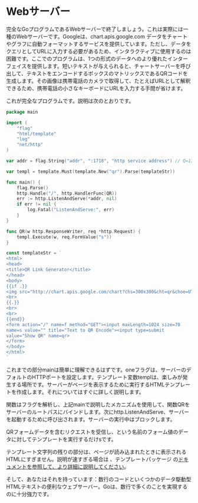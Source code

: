 # Webサーバー

完全なGoプログラムであるWebサーバーで終了しましょう。これは実際には一種のWebサーバーです。Googleは、chart.apis.google.com データをチャートやグラフに自動フォーマットするサービスを提供しています。ただし、データをクエリとしてURLに入力する必要があるため、インタラクティブに使用するのは困難です。ここでのプログラムは、1つの形式のデータへのより優れたインターフェイスを提供します。短いテキストが与えられると、チャートサーバーを呼び出して、テキストをエンコードするボックスのマトリックスであるQRコードを生成します。その画像は携帯電話のカメラで取得して、たとえばURLとして解釈できるため、携帯電話の小さなキーボードにURLを入力する手間が省けます。

これが完全なプログラムです。説明は次のとおりです。


```go
package main

import (
    "flag"
    "html/template"
    "log"
    "net/http"
)

var addr = flag.String("addr", ":1718", "http service address") // Q=17, R=18

var templ = template.Must(template.New("qr").Parse(templateStr))

func main() {
    flag.Parse()
    http.Handle("/", http.HandlerFunc(QR))
    err := http.ListenAndServe(*addr, nil)
    if err != nil {
        log.Fatal("ListenAndServe:", err)
    }
}

func QR(w http.ResponseWriter, req *http.Request) {
    templ.Execute(w, req.FormValue("s"))
}

const templateStr = `
<html>
<head>
<title>QR Link Generator</title>
</head>
<body>
{{if .}}
<img src="http://chart.apis.google.com/chart?chs=300x300&cht=qr&choe=UTF-8&chl={{.}}" />
<br>
{{.}}
<br>
<br>
{{end}}
<form action="/" name=f method="GET"><input maxLength=1024 size=70
name=s value="" title="Text to QR Encode"><input type=submit
value="Show QR" name=qr>
</form>
</body>
</html>
`
```

これまでの部分mainは簡単に理解できるはずです。oneフラグは、サーバーのデフォルトのHTTPポートを設定します。テンプレート変数templは、楽しみが発生する場所です。サーバーがページを表示するために実行するHTMLテンプレートを作成します。それについてはすぐに詳しく説明します。

関数はフラグを解析し、上記mainで説明したメカニズムを使用して、関数QRをサーバーのルートパスにバインドします。次にhttp.ListenAndServe、サーバーを起動するために呼び出されます。サーバーの実行中はブロックします。

QRフォームデータを含むリクエストを受信し、という名前のフォーム値のデータに対してテンプレートを実行するだけsです。


テンプレート文字列の残りの部分は、ページが読み込まれたときに表示されるHTMLにすぎません。説明が速すぎる場合は 、テンプレートパッケージ の[ドキュメントを参照して、より詳細に説明してください](https://pkg.go.dev/html/template)。

そして、あなたはそれを持っています：数行のコードといくつかのデータ駆動型HTMLテキストの便利なウェブサーバー。Goは、数行で多くのことを実現するのに十分強力です。
